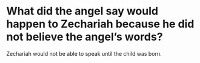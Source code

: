 # What did the angel say would happen to Zechariah because he did not believe the angel’s words?

Zechariah would not be able to speak until the child was born.
